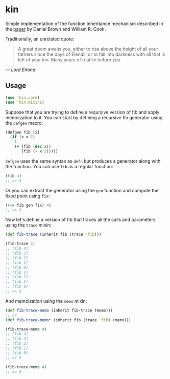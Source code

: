 # kin
Simple implementation of the function inheritance mechanism described in the
[paper](http://www.cs.utexas.edu/users/wcook/Drafts/2009/sblp09-memo-mixins.pdf)
by Daniel Brown and William R. Cook.

Traditionally, an unrelated quote:

> A great doom awaits you, either to rise above the height of all your
> fathers since the days of Elendil, or to fall into darkness with all that
> is left of your kin. Many years of trial lie before you.

— *Lord Elrond*

## Usage

```clojure
(use 'kin.core)
(use 'kin.mixins)
```

Suppose that you are trying to define a reqursive version of fib and apply
memoization to it.
You can start by defining a recursive fib generator using the `defgen` macro:

```clojure
(defgen fib [x]
  (if (< x 2)
    1
    (+ (fib (dec x))
       (fib (- x 2)))))
```

`defgen` uses the same syntax as `defn` but produces a generator along with the function.
You can use `fib` as a regular function:

```clojure
(fib 4)
;; => 5
```

Or you can extract the generator using the `gen` function and compute the fixed point using `fix`:

```clojure
((-> fib gen fix) 4)
;; => 5
```

Now let's define a version of fib that traces all the calls and parameters using the
`trace` mixin:

```clojure
(def fib-trace (inherit fib (trace 'fib)))

(fib-trace 4)
;; (fib 4)
;; (fib 3)
;; (fib 2)
;; (fib 1)
;; (fib 0)
;; (fib 1)
;; (fib 2)
;; (fib 1)
;; (fib 0)
;; => 5
```

And memoization using the `memo` mixin:

```clojure
(def fib-trace-memo (inherit fib-trace (memo)))
;; or
(def fib-trace-memo* (inherit fib (trace 'fib) (memo)))

(fib-trace-memo 4)
;; (fib 4)
;; (fib 3)
;; (fib 2)
;; (fib 1)
;; (fib 0)
;; => 5

(fib-trace-memo 4)
;; => 5
```
